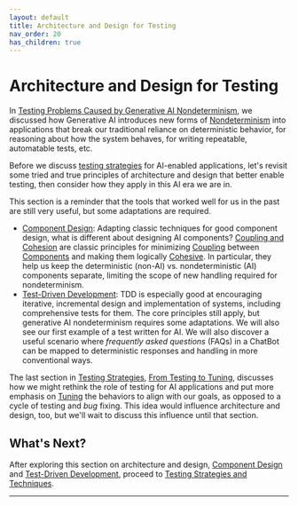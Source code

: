 ```yaml
---
layout: default
title: Architecture and Design for Testing
nav_order: 20
has_children: true
---
```


# Architecture and Design for Testing

In [Testing Problems Caused by Generative AI Nondeterminism]({{site.baseurl}}/testing-problems/), we discussed how Generative AI introduces new forms of [Nondeterminism]({{site.glossaryurl}}/#determinism) into applications that break our traditional reliance on deterministic behavior, for reasoning about how the system behaves, for writing repeatable, automatable tests, etc.

Before we discuss [testing strategies]({{site.baseurl}}/testing-strategies/) for AI-enabled applications, let's revisit some tried and true principles of architecture and design that better enable testing, then consider how they apply in this AI era we are in.

This section is a reminder that the tools that worked well for us in the past are still very useful, but some adaptations are required.

* [Component Design]({{site.baseurl}}/component-design/): Adapting classic techniques for good component design, what is different about designing AI components? [Coupling and Cohesion]({{site.baseurl}}/arch-design/component-design/#coupling-cohesion) are classic principles for minimizing [Coupling]({{site.glossaryurl}}/#coupling) between [Components]({{site.glossaryurl}}/#component) and making them logically [Cohesive]({{site.glossaryurl}}/#cohesion). In particular, they help us keep the deterministic (non-AI) vs. nondeterministic (AI) components separate, limiting the scope of new handling required for nondeterminism. 
* [Test-Driven Development]({{site.baseurl}}/arch-design/tdd/): TDD is especially good at encouraging iterative, incremental design and implementation of systems, including comprehensive tests for them. The core principles still apply, but generative AI nondeterminism requires some adaptations. We will also see our first example of a test written for AI. We will also discover a useful scenario where _frequently asked questions_ (FAQs) in a ChatBot can be mapped to deterministic responses and handling in more conventional ways.

The last section in [Testing Strategies]({{site.baseurl}}/testing-strategies), [From Testing to Tuning]({{site.baseurl}}/testing-strategies/from-testing-to-tuning), discusses how we might rethink the role of testing for AI applications and put more emphasis on [Tuning]({{site.glossaryurl}}#tuning) the behaviors to align with our goals, as opposed to a cycle of testing and _bug_ fixing. This idea would influence architecture and design, too, but we'll wait to discuss this influence until that section.

## What's Next?

After exploring this section on architecture and design, [Component Design]({{site.baseurl}}/arch-design/component-design/) and [Test-Driven Development]({{site.baseurl}}/arch-design/tdd/), proceed to [Testing Strategies and Techniques]({{site.baseurl}}/testing-strategies).

---